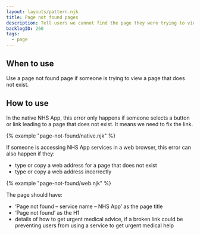```yaml
---
layout: layouts/pattern.njk
title: Page not found pages
description: Tell users we cannot find the page they were trying to view. They are also known as 404 pages.
backlogID: 260
tags:
  - page
---
```


## When to use

Use a page not found page if someone is trying to view a page that does not exist.

## How to use

In the native NHS App, this error only happens if someone selects a button or link leading to a page that does not exist. It means we need to fix the link.

{% example "page-not-found/native.njk" %}

If someone is accessing NHS App services in a web browser, this error can also happen if they:

- type or copy a web address for a page that does not exist
- type or copy a web address incorrectly

{% example "page-not-found/web.njk" %}

The page should have:

- ‘Page not found – service name – NHS App’ as the page title
- ‘Page not found’ as the H1
- details of how to get urgent medical advice, if a broken link could be preventing users from using a service to get urgent medical help
